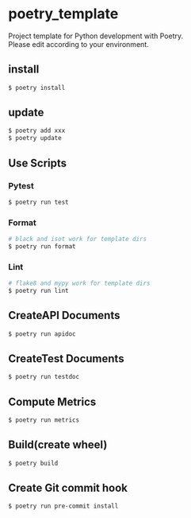 # poetry_template

Project template for Python development with Poetry.<br>
Please edit according to your environment.


## install 

```sh
$ poetry install
```

## update

```sh
$ poetry add xxx
$ poetry update
```

## Use Scripts
### Pytest
```sh
$ poetry run test
```

### Format
```sh
# black and isot work for template dirs
$ poetry run format
```

### Lint
```sh
# flake8 and mypy work for template dirs
$ poetry run lint
```

## CreateAPI Documents
```sh
$ poetry run apidoc
```

## CreateTest Documents
```sh
$ poetry run testdoc
```

## Compute Metrics
```sh
$ poetry run metrics
```

## Build(create wheel)
```sh
$ poetry build
```

## Create Git commit hook
```sh
$ poetry run pre-commit install
```
